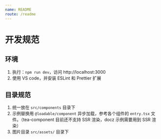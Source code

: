 ```yaml
---
name: README
route: /readme
---
```


# 开发规范

## 环境

1. 执行：`npm run dev`，访问 http://localhost:3000
2. 使用 VS code，并安装 ESLint 和 Prettier 扩展

## 目录规范

1. 统一放在 `src/components` 目录下
2. 示例替换用 `@loadable/component` 异步加载，参考各个组件的 `entry.tsx` 文件。（tea-component 目前还不支持 SSR 渲染，docz 示例需要用到 SSR 渲染）
3. 图片目录 `src/assets/` 目录下